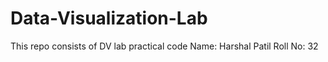 # Data-Visualization-Lab
This repo consists of DV lab practical code Name: Harshal Patil Roll No: 32
